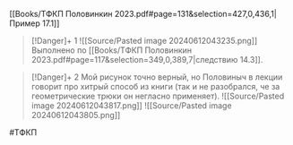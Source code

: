 [[Books/ТФКП Половинкин 2023.pdf#page=131&selection=427,0,436,1|Пример 17.1]]
>[!Danger]+ 1
>![[Source/Pasted image 20240612043235.png]]
>Выполнено по [[Books/ТФКП Половинкин 2023.pdf#page=117&selection=349,0,389,7|следствию 14.3]].

>[!Danger]+ 2
>Мой рисунок точно верный, но Половиныч в лекции говорит про хитрый способ из книги (так и не разобрался, че за геометрические трюки он негласно применяет).
>![[Source/Pasted image 20240612043817.png]]
>![[Source/Pasted image 20240612043805.png]]

#ТФКП